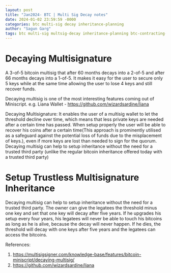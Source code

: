 ```yaml
---
layout: post
title: "Jan2024- BTC | Multi Sig Decay notes"
date: 2024-01-02 23:59:59 -0000
categories: btc multi-sig decay inheritance-planning
author: "Sagun Garg"
tags: btc multi-sig multsig-decay inheritance-planning btc-contracting-key-setup btc-expanding-key-setup
---
```


# Decaying Multisignature
A 3-of-5 bitcoin multisig that after 60 months decays into a 2-of-5 and after 66 months decays into a 1-of-5. It makes it easy for the user to secure only 5 keys while at the same time allowing the user to lose 4 keys and still recover funds.

Decaying multisig is one of the most interesting features coming out of Miniscript.
e.g. Liana Wallet - https://github.com/wizardsardine/liana

Decaying Multisignature: It enables the user of a multisig wallet to let the threshold decline over time, which means that less private keys are needed after a certain time has passed. When setup properly the user will be able to recover his coins after a certain time(This approach is prominently utilised as a safeguard against the potential loss of funds due to the misplacement of keys.), even if more keys are lost than needed to sign for the quorum. Decaying multisig can help to setup inheritance without the need for a trusted third party (unlike the regular bitcoin inheritance offered today with a trusted third party)

# Setup Trustless Multisignature Inheritance
Decaying multisig can help to setup inheritance without the need for a trusted third party. The owner can give the legatees the threshold minus one key and set that one key will decay after five years. If he upgrades his setup every four years, his legatees will never be able to touch his bitcoins as long as he is alive, because the decay will never happen. If he dies, the threshold will decay with one keys after five years and the legatees can access the bitcoins.

References:
1. https://multisigsigner.com/knowledge-base/features/bitcoin-miniscript/decaying-multisig/
2. https://github.com/wizardsardine/liana




